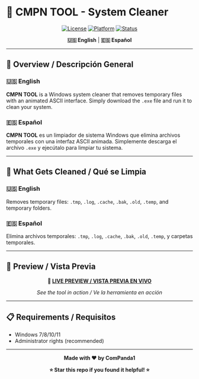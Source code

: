 # 🧹 CMPN TOOL - System Cleaner

<div align="center">
  
[![License](https://img.shields.io/badge/License-MIT-blue.svg)](LICENSE)
[![Platform](https://img.shields.io/badge/Platform-Windows-lightgrey.svg)](https://www.microsoft.com/windows)
[![Status](https://img.shields.io/badge/Status-Active-success.svg)]()

**🇺🇸 English** | **🇪🇸 Español**

</div>

---

## 🎯 **Overview / Descripción General**

### 🇺🇸 **English**
**CMPN TOOL** is a Windows system cleaner that removes temporary files with an animated ASCII interface. Simply download the `.exe` file and run it to clean your system.

### 🇪🇸 **Español**
**CMPN TOOL** es un limpiador de sistema Windows que elimina archivos temporales con una interfaz ASCII animada. Simplemente descarga el archivo `.exe` y ejecútalo para limpiar tu sistema.


---

## 🧹 **What Gets Cleaned / Qué se Limpia**

### 🇺🇸 **English**
Removes temporary files: `.tmp`, `.log`, `.cache`, `.bak`, `.old`, `.temp`, and temporary folders.

### 🇪🇸 **Español**
Elimina archivos temporales: `.tmp`, `.log`, `.cache`, `.bak`, `.old`, `.temp`, y carpetas temporales.

---

## 📸 **Preview / Vista Previa**

<div align="center">

**🔗 [LIVE PREVIEW / VISTA PREVIA EN VIVO](https://your-preview-link-here.com)**

*See the tool in action / Ve la herramienta en acción*

</div>

---

## 📋 **Requirements / Requisitos**

- Windows 7/8/10/11
- Administrator rights (recommended)

---

<div align="center">

**Made with ❤️ by ComPanda1**

**⭐ Star this repo if you found it helpful! ⭐**

</div>

